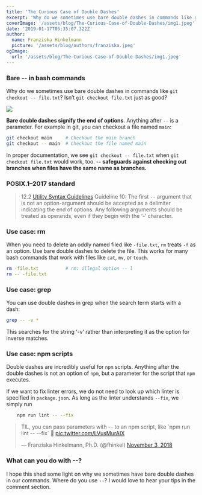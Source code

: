 ```yaml
---
title: 'The Curious Case of Double Dashes'
excerpt: 'Why do we sometimes use bare double dashes in commands like git checkout -- file.txt? Isn’t git checkout file.txt just as good?'
coverImage: '/assets/blog/The-Curious-Case-of-Double-Dashes/img1.jpeg'
date: '2019-01-17T05:35:07.322Z'
author:
  name: Franziska Hinkelmann
  picture: '/assets/blog/authors/franziska.jpeg'
ogImage:
  url: '/assets/blog/The-Curious-Case-of-Double-Dashes/img1.jpeg'
---
```

### Bare -- in bash commands

Why do we sometimes use bare double dashes in commands like `git checkout -- file.txt`? Isn’t `git checkout file.txt` just as good?

![](/assets/blog/The-Curious-Case-of-Double-Dashes/img1.jpeg)

**Bare double dashes signify the end of options**. Anything after `--` is a parameter. For example in git, you can checkout a file named `main`:

```bash
git checkout main     # Checkout the main branch
git checkout -- main  # Checkout the file named main
```

In proper documentation, we see `git checkout -- file.txt` when `git checkout file.txt` would work, too. **-- safeguards against checking out branches when files have the same name as branches.**

### POSIX.1–2017 standard
>  12.2 [Utility Syntax Guidelines](http://pubs.opengroup.org/onlinepubs/9699919799/basedefs/V1_chap12.html)
>  Guideline 10:
>  The first `--` argument that is not an option-argument should be accepted as a delimiter indicating the end of options. Any following arguments should be treated as operands, even if they begin with the ‘-’ character.

### Use case: rm

When you need to delete an oddly named filed like `-file.txt`, `rm` treats `-f` as an option. Use bare double dashes to delete the file. This works for many bash commands that work with files like `cat`, `mv`, or `touch`.

```bash
rm -file.txt          # rm: illegal option -- l
rm -- -file.txt 
```

### Use case: grep

You can use double dashes in grep when the search term starts with a dash:

```bash
grep -- -v *
```

This searches for the string ‘-v’ rather than interpreting it as the option for inverse matches.

### Use case: npm scripts

Double dashes are incredibly useful for `npm` scripts. Anything after the double dashes is not an option of `npm`, but a parameter for the script that `npm` executes.

If we want to fix linter errors, we do not need to look up which linter is specified in `package.json`. As long as the linter understands `--fix`, we simply run

```bash
    npm run lint -- --fix
```

<blockquote class="twitter-tweet"><p lang="en" dir="ltr">TIL, you can pass parameters with -- to an npm script, like `npm run lint -- --fix` 🤯 <a href="https://t.co/LVusMurAIX">pic.twitter.com/LVusMurAIX</a></p>&mdash; Franziska Hinkelmann, Ph.D. (@fhinkel) <a href="https://twitter.com/fhinkel/status/1058787699912511488?ref_src=twsrc%5Etfw">November 3, 2018</a></blockquote> <script async src="https://platform.twitter.com/widgets.js" charset="utf-8"></script>

### What can you do with --?

I hope this shed some light on why we sometimes have bare double dashes in our commands. Where do you use `--`? I would love to hear your tips in the comment section.
